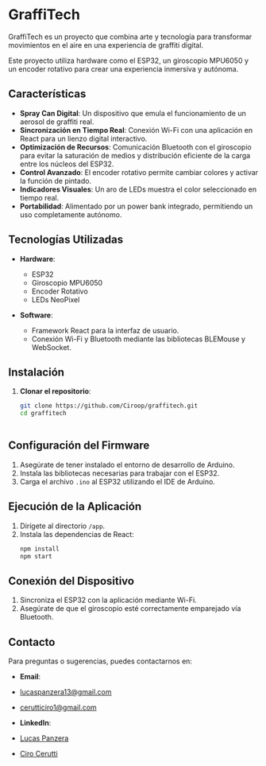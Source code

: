 # GraffiTech  

GraffiTech es un proyecto que combina arte y tecnología para transformar movimientos en el aire en una experiencia de graffiti digital.  

Este proyecto utiliza hardware como el ESP32, un giroscopio MPU6050 y un encoder rotativo para crear una experiencia inmersiva y autónoma.  

## Características  

- **Spray Can Digital**: Un dispositivo que emula el funcionamiento de un aerosol de graffiti real.  
- **Sincronización en Tiempo Real**: Conexión Wi-Fi con una aplicación en React para un lienzo digital interactivo.  
- **Optimización de Recursos**: Comunicación Bluetooth con el giroscopio para evitar la saturación de medios y distribución eficiente de la carga entre los núcleos del ESP32.  
- **Control Avanzado**: El encoder rotativo permite cambiar colores y activar la función de pintado.  
- **Indicadores Visuales**: Un aro de LEDs muestra el color seleccionado en tiempo real.  
- **Portabilidad**: Alimentado por un power bank integrado, permitiendo un uso completamente autónomo.  

## Tecnologías Utilizadas  

- **Hardware**:  
  - ESP32  
  - Giroscopio MPU6050  
  - Encoder Rotativo  
  - LEDs NeoPixel  

- **Software**:  
  - Framework React para la interfaz de usuario.  
  - Conexión Wi-Fi y Bluetooth mediante las bibliotecas BLEMouse y WebSocket.  

## Instalación  

1. **Clonar el repositorio**:  
   ```bash
   git clone https://github.com/Ciroop/graffitech.git  
   cd graffitech
  
## Configuración del Firmware  

1. Asegúrate de tener instalado el entorno de desarrollo de Arduino.  
2. Instala las bibliotecas necesarias para trabajar con el ESP32.  
3. Carga el archivo `.ino` al ESP32 utilizando el IDE de Arduino.  

## Ejecución de la Aplicación  

1. Dirígete al directorio `/app`.  
2. Instala las dependencias de React:  
   ```bash
   npm install
   npm start

## Conexión del Dispositivo  

1. Sincroniza el ESP32 con la aplicación mediante Wi-Fi.  
2. Asegúrate de que el giroscopio esté correctamente emparejado vía Bluetooth.  

## Contacto  

Para preguntas o sugerencias, puedes contactarnos en:  

- **Email**:
 - [lucaspanzera13@gmail.com](mailto:lucaspanzera13@gmail.com) 
 - [cerutticiro1@gmail.com](mailto:cerutticiro1@gmail.com)
  
- **LinkedIn**:
 - [Lucas Panzera](https://www.linkedin.com/in/panzeralucas/)  
 - [Ciro Cerutti](https://www.linkedin.com/in/ciro-cerutti-7797012b1/)  


